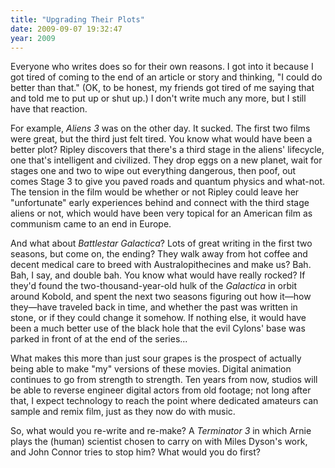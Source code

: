 ```yaml
---
title: "Upgrading Their Plots"
date: 2009-09-07 19:32:47
year: 2009
---
```

Everyone who writes does so for their own reasons. I got into it because I got tired of coming to the end of an article or story and thinking, "I could do better than that." (OK, to be honest, my friends got tired of me saying that and told me to put up or shut up.) I don't write much any more, but I still have that reaction.

For example, <em>Aliens 3</em> was on the other day. It sucked. The first two films were great, but the third just felt tired. You know what would have been a better plot? Ripley discovers that there's a third stage in the aliens' lifecycle, one that's intelligent and civilized. They drop eggs on a new planet, wait for stages one and two to wipe out everything dangerous, then poof, out comes Stage 3 to give you paved roads and quantum physics and what-not. The tension in the film would be whether or not Ripley could leave her "unfortunate" early experiences behind and connect with the third stage aliens or not, which would have been very topical for an American film as communism came to an end in Europe.

And what about <em>Battlestar Galactica</em>? Lots of great writing in the first two seasons, but come on, the ending? They walk away from hot coffee and decent medical care to breed with Australopithecines and make us? Bah. Bah, I say, and double bah. You know what would have really rocked? If they'd found the two-thousand-year-old hulk of the <em>Galactica</em> in orbit around Kobold, and spent the next two seasons figuring out how it—how they—have traveled back in time, and whether the past was written in stone, or if they could change it somehow. If nothing else, it would have been a much better use of the black hole that the evil Cylons' base was parked in front of at the end of the series...

What makes this more than just sour grapes is the prospect of actually being able to make "my" versions of these movies. Digital animation continues to go from strength to strength. Ten years from now, studios will be able to reverse engineer digital actors from old footage; not long after that, I expect technology to reach the point where dedicated amateurs can sample and remix film, just as they now do with music.

So, what would you re-write and re-make? A <em>Terminator 3</em> in which Arnie plays the (human) scientist chosen to carry on with Miles Dyson's work, and John Connor tries to stop him? What would you do first?
